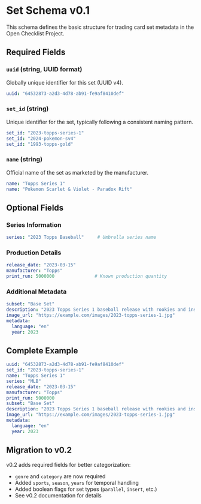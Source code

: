 # Set Schema v0.1

This schema defines the basic structure for trading card set metadata in the Open Checklist Project.

## Required Fields

### `uuid` (string, UUID format)
Globally unique identifier for this set (UUID v4).
```yaml
uuid: "64532873-a2d3-4d78-ab91-fe9af8410def"
```

### `set_id` (string)
Unique identifier for the set, typically following a consistent naming pattern.
```yaml
set_id: "2023-topps-series-1"
set_id: "2024-pokemon-sv4"
set_id: "1993-topps-gold"
```

### `name` (string)
Official name of the set as marketed by the manufacturer.
```yaml
name: "Topps Series 1"
name: "Pokemon Scarlet & Violet - Paradox Rift"
```

## Optional Fields

### Series Information
```yaml
series: "2023 Topps Baseball"     # Umbrella series name
```

### Production Details
```yaml
release_date: "2023-03-15"
manufacturer: "Topps"
print_run: 5000000               # Known production quantity
```

### Additional Metadata
```yaml
subset: "Base Set"
description: "2023 Topps Series 1 baseball release with rookies and inserts"
image_url: "https://example.com/images/2023-topps-series-1.jpg"
metadata:
  language: "en"
  year: 2023
```

## Complete Example

```yaml
uuid: "64532873-a2d3-4d78-ab91-fe9af8410def"
set_id: "2023-topps-series-1"
name: "Topps Series 1"
series: "MLB"
release_date: "2023-03-15"
manufacturer: "Topps"
print_run: 5000000
subset: "Base Set"
description: "2023 Topps Series 1 baseball release with rookies and inserts"
image_url: "https://example.com/images/2023-topps-series-1.jpg"
metadata:
  language: "en"
  year: 2023
```

## Migration to v0.2

v0.2 adds required fields for better categorization:
- `genre` and `category` are now required
- Added `sports`, `season`, `years` for temporal handling
- Added boolean flags for set types (`parallel`, `insert`, etc.)
- See v0.2 documentation for details